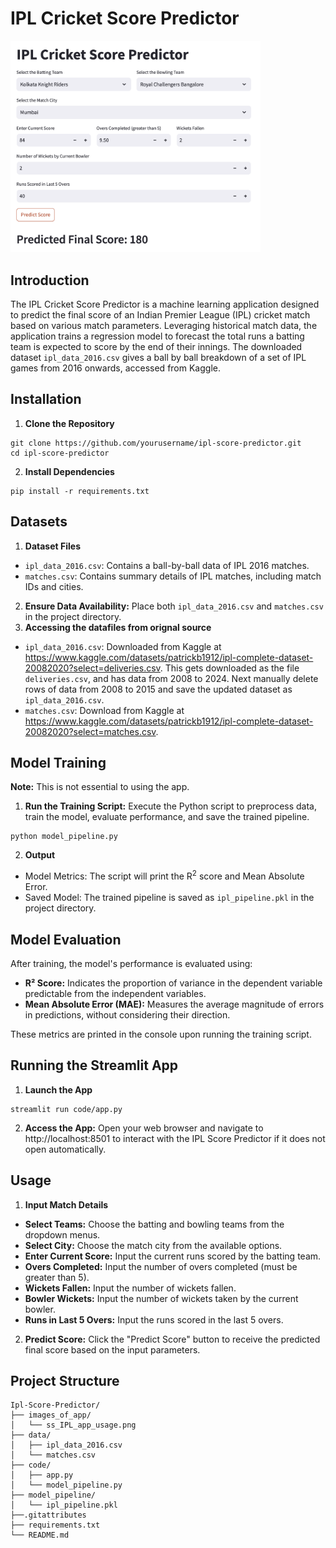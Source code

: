 # IPL Cricket Score Predictor  

<img src="images_app/ss_IPL_app_usage.png" alt="Score Predictor App" width="400"/>

## Introduction

The IPL Cricket Score Predictor is a machine learning application designed to predict the final score of an Indian Premier League (IPL) cricket match based on various match parameters. Leveraging historical match data, the application trains a regression model to forecast the total runs a batting team is expected to score by the end of their innings. The downloaded dataset `ipl_data_2016.csv` gives a ball by ball  breakdown of a set of IPL games from 2016 onwards, accessed from Kaggle.

## Installation

1. **Clone the Repository**
```
git clone https://github.com/yourusername/ipl-score-predictor.git
cd ipl-score-predictor
```
2. **Install Dependencies**
```
pip install -r requirements.txt
```

## Datasets

1. **Dataset Files**
- `ipl_data_2016.csv`: Contains a ball-by-ball data of IPL 2016 matches.
- `matches.csv`: Contains summary details of IPL matches, including match IDs and cities.
2. **Ensure Data Availability:** Place both `ipl_data_2016.csv` and `matches.csv` in the project directory.
3. **Accessing the datafiles from orignal source**
- `ipl_data_2016.csv`: Downloaded from Kaggle at https://www.kaggle.com/datasets/patrickb1912/ipl-complete-dataset-20082020?select=deliveries.csv. This gets downloaded as the file `deliveries.csv`, and has data from 2008 to 2024. Next manually delete rows of data from 2008 to 2015 and save the updated dataset as `ipl_data_2016.csv`.
- `matches.csv`: Download from Kaggle at https://www.kaggle.com/datasets/patrickb1912/ipl-complete-dataset-20082020?select=matches.csv.

## Model Training

**Note:** This is not essential to using the app.

1. **Run the Training Script:** Execute the Python script to preprocess data, train the model, evaluate performance, and save the trained pipeline.
```
python model_pipeline.py
```
2. **Output**
- Model Metrics: The script will print the R<sup>2</sup> score and Mean Absolute Error.
- Saved Model: The trained pipeline is saved as `ipl_pipeline.pkl` in the project directory.

## Model Evaluation

After training, the model's performance is evaluated using:
- **R² Score:** Indicates the proportion of variance in the dependent variable predictable from the independent variables.
- **Mean Absolute Error (MAE):** Measures the average magnitude of errors in predictions, without considering their direction.

These metrics are printed in the console upon running the training script.

## Running the Streamlit App

1. **Launch the App**
```
streamlit run code/app.py
```
2. **Access the App:** Open your web browser and navigate to http://localhost:8501 to interact with the IPL Score Predictor if it does not open automatically.

## Usage
1. **Input Match Details**
- **Select Teams:** Choose the batting and bowling teams from the dropdown menus.
- **Select City:** Choose the match city from the available options.
- **Enter Current Score:** Input the current runs scored by the batting team.
- **Overs Completed:** Input the number of overs completed (must be greater than 5).
- **Wickets Fallen:** Input the number of wickets fallen.
- **Bowler Wickets:** Input the number of wickets taken by the current bowler.
- **Runs in Last 5 Overs:** Input the runs scored in the last 5 overs.
2. **Predict Score:** Click the "Predict Score" button to receive the predicted final score based on the input parameters.

## Project Structure

```
Ipl-Score-Predictor/
├── images_of_app/
│   └── ss_IPL_app_usage.png
├── data/
│   ├── ipl_data_2016.csv
│   └── matches.csv
├── code/
│   ├── app.py
│   └── model_pipeline.py
├── model_pipeline/
│   └── ipl_pipeline.pkl
├──.gitattributes
├── requirements.txt
└── README.md
```





